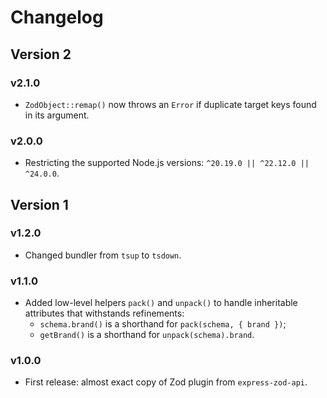 # Changelog

## Version 2

### v2.1.0

- `ZodObject::remap()` now throws an `Error` if duplicate target keys found in its argument.

### v2.0.0

- Restricting the supported Node.js versions: `^20.19.0 || ^22.12.0 || ^24.0.0`.

## Version 1

### v1.2.0

- Changed bundler from `tsup` to `tsdown`.

### v1.1.0

- Added low-level helpers `pack()` and `unpack()` to handle inheritable attributes that withstands refinements:
  - `schema.brand()` is a shorthand for `pack(schema, { brand })`;
  - `getBrand()` is a shorthand for `unpack(schema).brand`.

### v1.0.0

- First release: almost exact copy of Zod plugin from `express-zod-api`.

